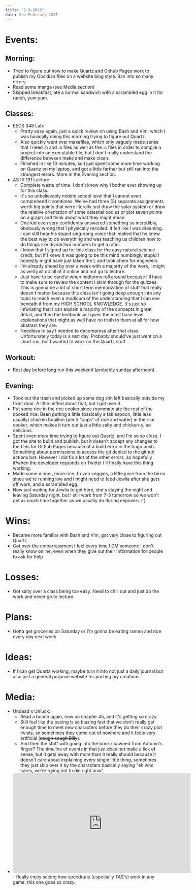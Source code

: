 ```yaml
---
title: "2-3-2023"
date: 3rd February 2023
---
```

# Events:
## Morning:
- Tried to figure out how to make Quartz and Github Pages work to publish my Obsidian files on a website blog style. Ran into so many errors
- Read some manga (see Media section)
- Skipped breakfast, ate a normal sandwich with a scrambled egg in it for runch, yum yum.

## Classes:
- EECS 348 Lab:
	- Pretty easy again, just a quick review on using Bash and Vim, which I was basically doing this morning trying to figure out Quartz.
	- Also quickly went over makefiles, which only vaguely made sense that I need .h and .o files as well as the .c files in order to compile a project into an executable file, but I don't really understand the difference between make and make clean.
	- Finished in like 10 minutes, so I just spent some more time working on Quartz on my laptop, and got a little farther but still ran into the strangest errors. More in the Evening section.
- ASTR 191 Lecture:
	- Complete waste of time. I don't know why I bother ever showing up for this class.
	- It's so unbelievably middle school level that I cannot even comprehend it somtimes. We've had three (3) separate assignments worth big points that were literally just draw the solar system or draw the relative orientation of some celestial bodies or plot seven points on a graph and think about what they might mean.
	- One kid even very confidently answered something so incredibly, obviously wrong that I physically recoiled. It felt like I was dreaming. I can still hear his stupid sing-song voice that implied that he knew the best way to do everything and was teaching us children how to do things like divide two numbers to get a ratio.
	- I know that I signed up for this class for the easy natural science credit, but if I knew it was going to be this mind numbingly stupid I honestly might have just taken the L and took chem for engineers.
	- I'm already ahead by over a week with a majority of the work, I might as well just do all of it online and not go to lecture.
	- Just have to be careful when midterms roll around because I'll have to make sure to review the content I skim through for the quizzes.  This is gonna be a lot of short term memorization of stuff that really doesn't matter because this class isn't going deep enough into any topic to reach even a modicum of the understanding that I can see beneath it from my HIGH SCHOOL KNOWLEDGE. It's just so infuriating that I can explain a majority of the concepts in great detail, and then the textbook just gives the most base level explanations that might as well have no truth to them at all  for how abstract they are.
	- Needless to say I needed to decompress after that class. Unfortunately today is a rest day. Probably should've just went on a short run, but I wanted to work on the Quartz stuff.

## Workout:
- Rest day before long run this weekend (probably sunday afternoon)

## Evening:
- Took out the trash and picked up some dog shit left basically outside my front door. A little miffed about that, but I got over it.
- Put some rice in the rice cooker since roommate ate the rest of the cooked rice. Been putting a little (basically a tablespoon, little less usually) chicken bouillon (per 3 "cups" of rice and water) in the rice cooker, which makes it turn out just a little salty and chicken-y, so delicious.
- Spent even *more* time trying to figure out Quartz, and I'm so so close. I got the site to build and publish, but it doesn't accept any changes to the files for Github Pages because of a build error in the hugo push. Something about permissions to access the git denied to the github actions bot. However I did fix a lot of the other errors, so hopefully if/when the developer responds on Twitter I'll finally have this thing working.
- Made some dinner, more rice, frozen veggies, a little juice from the birria since we're running low and I might need to feed Jewlia after she gets off work, and a scrambled egg.
- Now just waiting for Jewlia to get here, she's staying the night and leaving Saturday night, but I still work from 7-3 tomorrow so we won't get as much time together as we usually do during eepovers :'(.

# Wins:
- Became more familiar with Bash and Vim, got very close to figuring out Quartz
- Got over the embarrassment I feel every time I DM someone I don't really know online, even when they give out their information for people to ask for help

# Losses:
- Got salty over a class being too easy. Need to chill out and just do the work and never go to lecture.

# Plans:
- Gotta get groceries on Saturday or I'm gonna be eating ramen and rice every day next week

# Ideas:
- If I can get Quartz working, maybe turn it into not just a daily journal but also just a general purpose website for posting my creations

# Media:
- Undead x Unluck:
	- Read a bunch again, now on chapter 45, and it's getting so crazy.
	- Still feel like the pacing is so blazing fast that we don't really get enough time to meet new characters before they do their crazy plot twists, so sometimes they come out of nowhere and it feels very artificial (~~cough cough Billy~~).
	- And then the stuff with going into the book spawned from Autumn's finger? The timeline of events in that just does not make a lick of sense, but it gets away with more than it really should because it doesn't care about explaining every single little thing, sometimes they just skip over it by the characters basically saying "eh who cares, we're trying not to die right now".
- <iframe width="560" height="315" src="https://www.youtube.com/embed/DJpXnjCt0hw" title="YouTube video player" frameborder="0" allow="accelerometer; autoplay; clipboard-write; encrypted-media; gyroscope; picture-in-picture; web-share" allowfullscreen></iframe>
	- Really enjoy seeing how speedruns (especially TAS's) work in any game, this one goes so crazy.